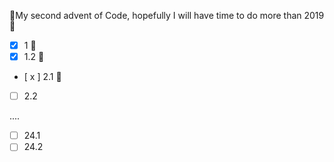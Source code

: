 
🎅My second advent of Code, hopefully I will have time to do more than 2019 🎅


- [x] 1  🐙
- [x] 1.2 🐌
- [ x ] 2.1 🦎
- [ ] 2.2

....

- [ ] 24.1
- [ ] 24.2

